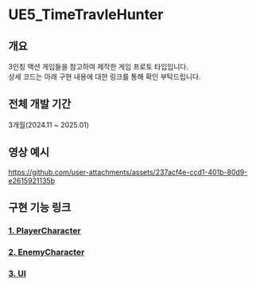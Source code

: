 # UE5_TimeTravleHunter

개요
-
3인칭 액션 게임들을 참고하여 제작한 게임 프로토 타입입니다.</br>
상세 코드는 아래 구현 내용에 대한 링크를 통해 확인 부탁드립니다.

전체 개발 기간
-
3개월(2024.11 ~ 2025.01)

영상 예시
-
https://github.com/user-attachments/assets/237acf4e-ccd1-401b-80d9-e2615921135b

구현 기능 링크
-
### [1. PlayerCharacter](https://github.com/tbvjchvkfl/UE5_TimeTravleHunter/blob/master/Source/UE5_TimeTravleHunter/Private/Character/ReadMe.md)

### [2. EnemyCharacter](https://github.com/tbvjchvkfl/UE5_TimeTravleHunter/blob/master/Source/UE5_TimeTravleHunter/Private/Character/Enemy/ReadMe.md)

### [3. UI](https://github.com/tbvjchvkfl/UE5_TimeTravleHunter/blob/master/Source/UE5_TimeTravleHunter/Private/UI/ReadMe.md)
